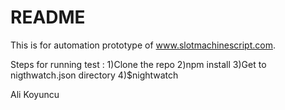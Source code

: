 # README #

This is for automation prototype of www.slotmachinescript.com.

Steps for running test :
1)Clone the repo
2)npm install
3)Get to nigthwatch.json directory
4)$nightwatch

Ali Koyuncu